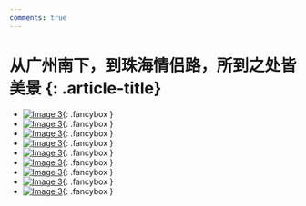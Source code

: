 ```yaml
---
comments: true
---
```


# 从广州南下，到珠海情侣路，所到之处皆美景 {: .article-title}

<div class="grid cards" markdown>

- [![Image 3](262fe811-69f3-4fec-9804-099a2965b182.jpg)](262fe811-69f3-4fec-9804-099a2965b182.jpg){: .fancybox }
- [![Image 3](2991de62-a8f5-42e9-9dcc-b907e5757bdd.jpg)](2991de62-a8f5-42e9-9dcc-b907e5757bdd.jpg){: .fancybox }
- [![Image 3](9d5102aa-2ec8-45c7-8efb-087bb1135f34.jpg)](9d5102aa-2ec8-45c7-8efb-087bb1135f34.jpg){: .fancybox }
- [![Image 3](251a5ec6-4816-45c0-a764-b50a3e754ee0.jpg)](251a5ec6-4816-45c0-a764-b50a3e754ee0.jpg){: .fancybox }
- [![Image 3](d480cad3-67e7-47ba-bd5d-42dcad721916.jpg)](d480cad3-67e7-47ba-bd5d-42dcad721916.jpg){: .fancybox }
- [![Image 3](25bf9acc-d0de-45e0-bc3d-ac2de41b7a0d.jpg)](25bf9acc-d0de-45e0-bc3d-ac2de41b7a0d.jpg){: .fancybox }
- [![Image 3](0b907f98-0ea4-41c9-bcb1-4e2cabc256c0.jpg)](0b907f98-0ea4-41c9-bcb1-4e2cabc256c0.jpg){: .fancybox }
- [![Image 3](2d4ed2ce-20fa-4264-97f8-6cdf310b59c4.jpg)](2d4ed2ce-20fa-4264-97f8-6cdf310b59c4.jpg){: .fancybox }
- [![Image 3](54d67736-2aa7-4efd-822f-be344f61b647.jpg)](54d67736-2aa7-4efd-822f-be344f61b647.jpg){: .fancybox }


</div>